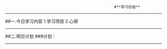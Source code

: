                                                      #**学习总结**
---          

##一.今日学习内容
   1.学习项目
   2.心得

---

##二.明日计划
   ###计划：
   
---
